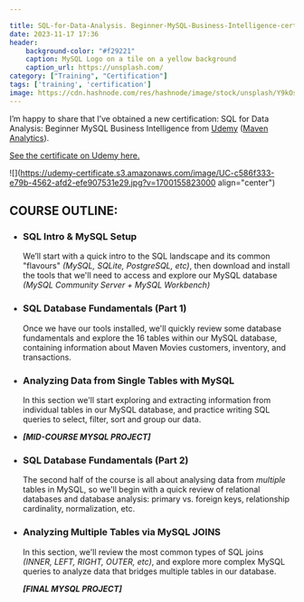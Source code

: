 ```yaml
---

title: SQL-for-Data-Analysis. Beginner-MySQL-Business-Intelligence-certification
date: 2023-11-17 17:36
header:
    background-color: "#f29221"
    caption: MySQL Logo on a tile on a yellow background
    caption_url: https://unsplash.com/
category: ["Training", "Certification"]
tags: ['training', 'certification']
image: https://cdn.hashnode.com/res/hashnode/image/stock/unsplash/Y9kOsyoWyaU/upload/d98030b51b57336e2c64da8e526838ad.jpeg?w=1600&h=840&fit=crop&crop=entropy&auto=compress,format&format=webp
---
```


I’m happy to share that I’ve obtained a new certification: SQL for Data Analysis: Beginner MySQL Business Intelligence from [Udemy](https://www.udemy.com/) ([Maven Analytics](https://mavenanalytics.io/)).

[See the certificate on Udemy here.](https://www.udemy.com/certificate/UC-c586f333-e79b-4562-afd2-efe907531e29/)

![](https://udemy-certificate.s3.amazonaws.com/image/UC-c586f333-e79b-4562-afd2-efe907531e29.jpg?v=1700155823000 align="center")

## **COURSE OUTLINE:**

* ### **SQL Intro & MySQL Setup**

    We’ll start with a quick intro to the SQL landscape and its common "flavours" *(MySQL, SQLite, PostgreSQL, etc)*, then download and install the tools that we'll need to access and explore our MySQL database *(MySQL Community Server + MySQL Workbench)*

* ### **SQL Database Fundamentals** (Part 1)

    Once we have our tools installed, we'll quickly review some database fundamentals and explore the 16 tables within our MySQL database, containing information about Maven Movies customers, inventory, and transactions.

* ### **Analyzing Data from Single Tables with MySQL**

    In this section we'll start exploring and extracting information from individual tables in our MySQL database, and practice writing SQL queries to select, filter, sort and group our data.

* ***\[MID-COURSE MYSQL PROJECT\]***

* ### **SQL Database Fundamentals** (Part 2)

    The second half of the course is all about analysing data from *multiple* tables in MySQL, so we'll begin with a quick review of relational databases and database analysis: primary vs. foreign keys, relationship cardinality, normalization, etc.

* ### **Analyzing Multiple Tables via MySQL JOINS**

    In this section, we'll review the most common types of SQL joins *(INNER, LEFT, RIGHT, OUTER, etc)*, and explore more complex MySQL queries to analyze data that bridges multiple tables in our database.

    ***\[FINAL MYSQL PROJECT\]***